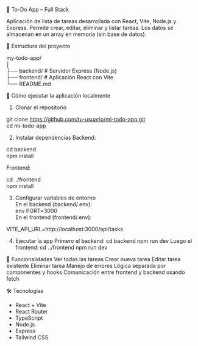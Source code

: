 📝 To-Do App – Full Stack

Aplicación de lista de tareas desarrollada con React, Vite, Node.js y Express.
Permite crear, editar, eliminar y listar tareas. Los datos se almacenan en un array en memoria (sin base de datos).

📁 Estructura del proyecto

my-todo-app/  
│  
├── backend/       # Servidor Express (Node.js)  
├── frontend/      # Aplicación React con Vite  
└── README.md  

🚀 Cómo ejecutar la aplicación localmente

1. Clonar el repositorio

git clone https://github.com/tu-usuario/mi-todo-app.git  
cd mi-todo-app  

2. Instalar dependencias
Backend:

cd backend  
npm install  

Frontend:

cd ../frontend  
npm install  

3. Configurar variables de entorno  
En el backend (backend/.env):  
env 
PORT=3000  
En el frontend (frontend/.env):

VITE_API_URL=http://localhost:3000/api/tasks  

4. Ejecutar la app
Primero el backend:
cd backend
npm run dev
Luego el frontend:
cd ../frontend
npm run dev

📌 Funcionalidades
Ver todas las tareas
Crear nueva tarea
Editar tarea existente
Eliminar tarea
Manejo de errores
Lógica separada por componentes y hooks
Comunicación entre frontend y backend usando fetch

🛠️ Tecnologías
- React + Vite
- React Router
- TypeScript
- Node.js
- Express
- Tailwind CSS
